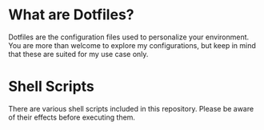 # What are Dotfiles?
Dotfiles are the configuration files used to personalize your environment.
You are more than welcome to explore my configurations, but keep in mind that these are suited for my use case only.

# Shell Scripts
There are various shell scripts included in this repository.
Please be aware of their effects before executing them.

